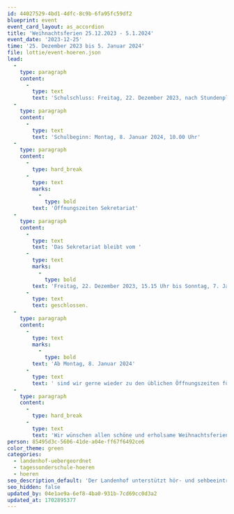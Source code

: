 ```yaml
---
id: 44027529-4bd1-4dfc-8c9b-6fa95fc59df2
blueprint: event
event_card_layout: as_accordion
title: 'Weihnachtsferien 25.12.2023 - 5.1.2024'
event_date: '2023-12-25'
time: '25. Dezember 2023 bis 5. Januar 2024'
file: lottie/event-hoeren.json
lead:
  -
    type: paragraph
    content:
      -
        type: text
        text: 'Schulschluss: Freitag, 22. Dezember 2023, nach Stundenplan, spätestens um 15.00 Uhr'
  -
    type: paragraph
    content:
      -
        type: text
        text: 'Schulbeginn: Montag, 8. Januar 2024, 10.00 Uhr'
  -
    type: paragraph
    content:
      -
        type: hard_break
      -
        type: text
        marks:
          -
            type: bold
        text: 'Öffnungszeiten Sekretariat'
  -
    type: paragraph
    content:
      -
        type: text
        text: 'Das Sekretariat bleibt vom '
      -
        type: text
        marks:
          -
            type: bold
        text: 'Freitag, 22. Dezember 2023, 15.15 Uhr bis Sonntag, 7. Januar 2024 '
      -
        type: text
        text: geschlossen.
  -
    type: paragraph
    content:
      -
        type: text
        marks:
          -
            type: bold
        text: 'Ab Montag, 8. Januar 2024'
      -
        type: text
        text: ' sind wir gerne wieder zu den üblichen Öffnungszeiten für Sie da.'
  -
    type: paragraph
    content:
      -
        type: hard_break
      -
        type: text
        text: 'Wir wünschen allen schöne und erholsame Weihnachtsferien!'
person: 85495d3c-5606-41de-a04e-ff67f6492ce6
color_theme: green
categories:
  - landenhof-uebergeordnet
  - tagessonderschule-hoeren
  - hoeren
seo_description_default: 'Der Landenhof unterstützt hör- und sehbeeinträchtigte Kinder & Jugendliche in ihrem selbstbestimmten Leben durch Förderung ihrer Fähigkeiten & Entwicklung'
seo_hidden: false
updated_by: 04e1ae9a-6ef8-4ba0-931b-7cd69cc0d3a2
updated_at: 1702895377
---
```

